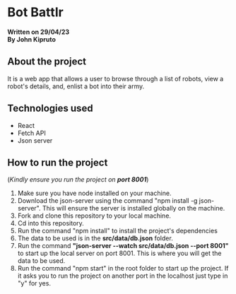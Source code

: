 # Bot Battlr

**Written on 29/04/23**\
**By John Kipruto**

## About the project

It is a web app that allows a user to browse through a list of robots, view a robot's details, and, enlist a bot into their army.

## Technologies used

* React
* Fetch API
* Json server

## How to run the project

(*Kindly ensure you run the project on **port 8001***)

1. Make sure you have node installed on your machine.
2. Download the json-server using the command "npm install -g json-server". This will ensure the server is installed globally on   the machine.
3. Fork and clone this repository to your local machine.
4. Cd into this repository.
5. Run the command "npm install" to install the project's dependencies
6. The data to be used is in the **src/data/db.json** folder.
7. Run the command **"json-server --watch src/data/db.json --port 8001"** to start up the local server on port 8001. This is where you will get the data to be used.
8. Run the command "npm start" in the root folder to start up the project. If it asks you to run the project on another port in the localhost just type in "y" for yes.
